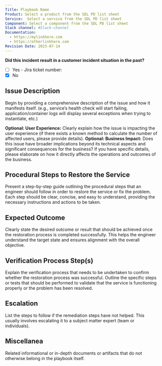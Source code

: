 ```yaml
---
Title: Playbook Name
Product: Select a product from the SDL PD list sheet
Service:  Select a service from the SDL PD list sheet
Component: Select a component from the SDL PD list sheet
Slack channel: #Slack-channel
Documentation:
  - https://mylinkhere.com
  - https://otherlinkhere.com
Revision Date: 2023-07-14
---
```


**Did this incident result in a customer incident situation in the past?**
- [ ] Yes - Jira ticket number:
- [x] No

## Issue Description

Begin by providing a comprehensive description of the issue and how it manifests itself. (e.g., service’s health check will start failing, application/container logs will display several exceptions when trying to instantiate, etc.)

**Optional: User Experience:**
Clearly explain how the issue is impacting the user experience (if there exists a known method to calculate the number of affected users, please provide details).
**Optional: Business Impact:**
Does this issue have broader implications beyond its technical aspects and significant consequences for the business? If you have specific details, please elaborate on how it directly affects the operations and outcomes of the business.


## Procedural Steps to Restore the Service

Present a step-by-step guide outlining the procedural steps that an engineer should follow in order to restore the service or fix the problem. Each step should be clear, concise, and easy to understand, providing the necessary instructions and actions to be taken.

## Expected Outcome

Clearly state the desired outcome or result that should be achieved once the restoration process is completed successfully. This helps the engineer understand the target state and ensures alignment with the overall objective.

## Verification Process Step(s)

Explain the verification process that needs to be undertaken to confirm whether the restoration process was successful. Outline the specific steps or tests that should be performed to validate that the service is functioning properly or the problem has been resolved.

## Escalation

List the steps to follow if the remediation steps have not helped. This usually involves escalating it to a subject matter expert (team or individuals).

## Miscellanea

Related informational or in-depth documents or artifacts that do not otherwise belong in the playbook itself.
